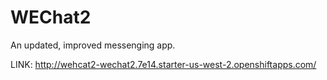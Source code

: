 # WEChat2
An updated, improved messenging app.

LINK: http://wehcat2-wechat2.7e14.starter-us-west-2.openshiftapps.com/
